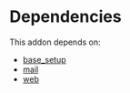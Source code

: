 # Dependencies

This addon depends on:

- [base_setup](https://github.com/bringout/oca-ocb-core/tree/680f309d65868a57afe7e3be0f9905cc2a7043fb/odoo-bringout-oca-ocb-base_setup)
- [mail](https://github.com/bringout/oca-ocb-core/tree/680f309d65868a57afe7e3be0f9905cc2a7043fb/odoo-bringout-oca-ocb-mail)
- [web](https://github.com/bringout/oca-ocb-core/tree/680f309d65868a57afe7e3be0f9905cc2a7043fb/odoo-bringout-oca-ocb-web)
